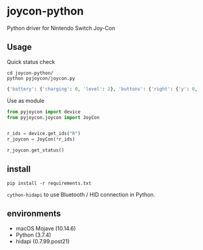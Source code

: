 # joycon-python

Python driver for Nintendo Switch Joy-Con

## Usage

Quick status check

```shell
cd joycon-python/
python pyjoycon/joycon.py
```

```python
{'battery': {'charging': 0, 'level': 2}, 'buttons': {'right': {'y': 0, 'x': 0, 'b': 0, 'a': 0, 'sr': 0, 'sl': 0, 'r': 0, 'zr': 0}, 'shared': {'minus': 0, 'plus': 0, 'r-stick': 0, 'l-stick': 0, 'home': 0, 'capture': 0, 'charging-grip': 0}, 'left': {'down': 0, 'up': 0, 'right': 0, 'left': 0, 'sr': 0, 'sl': 0, 'l': 0, 'zl': 0}}, 'analog-sticks': {'left': {'horizontal': 0, 'vertical': 0}, 'right': {'horizontal': 2170, 'vertical': 1644}}, 'accel': {'x': 879, 'y': 1272, 'z': 549}, 'gyro': {'x': -354, 'y': -7, 'z': 281}}
```

Use as module

```python
from pyjoycon import device
from pyjoycon.joycon import JoyCon


r_ids = device.get_ids("R")
r_joycon = JoyCon(*r_ids)

r_joycon.get_status()
```

## install

```shell
pip install -r requirements.txt
```

`cython-hidapi` to use Bluetooth / HID connection in Python.

## environments

- macOS Mojave (10.14.6)
- Python (3.7.4)
- hidapi (0.7.99.post21)
